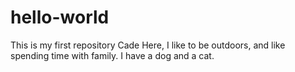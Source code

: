 # hello-world
This is my first repository 
Cade Here, I like to be outdoors, and like spending time with family.
I have a dog and a cat.
